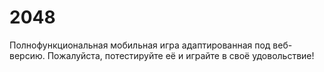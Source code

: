 # 2048
Полнофункциональная мобильная игра адаптированная под веб-версию. Пожалуйста, потестируйте её и играйте в своё удовольствие!
